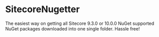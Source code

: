 # SitecoreNugetter

The easiest way on getting all Sitecore 9.3.0 or 10.0.0 NuGet supported NuGet packages downloaded into one single folder. Hassle free!
